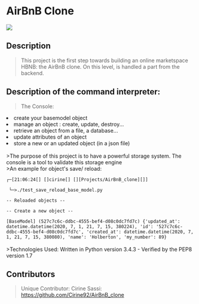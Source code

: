 # AirBnB Clone 
<img src="https://camo.githubusercontent.com/9ebbf60e208b031d4dcf7db6ffc19fe0339d0ff3/68747470733a2f2f692e6962622e636f2f64354e38354e682f68626e622e706e67">

## Description

> This project is the first step towards building an online marketspace HBNB: the AirBnB clone. On this level, is handled a part from the backend.

## Description of the command interpreter:

>The Console:
<lu>
<li>create your basemodel object
<li>manage an object : create, update, destroy...
<li>retrieve an object from a file, a database...
<li>update attributes of an object
<li>store a new or an updated object (in a json file)
</lu>
<br><br>
>The purpose of this project is to have a powerful storage system. The console is a tool to validate this storage engine
<br>
>An example for object's save/ reload:
<br>
<code> 
┌─[21:06:24[] []cirine[] [][Projects/AirBnB_clone][]]
<br> └─>./test_save_reload_base_model.py 
<br>-- Reloaded objects --
<br>-- Create a new object --
<br>[BaseModel] (527c7c6c-ddbc-4555-bef4-d08c0dc7fd7c) {'updated_at': datetime.datetime(2020, 7, 1, 21, 7, 15, 380224), 'id': '527c7c6c-ddbc-4555-bef4-d08c0dc7fd7c', 'created_at': datetime.datetime(2020, 7, 1, 21, 7, 15, 380080), 'name': 'Holberton', 'my_number': 89} </code>
<br><br>
>Technologies Used: 
Written in Python version 3.4.3 - Verified by the PEP8 version 1.7 


## Contributors

> Unique Contributor: Cirine Sassi: https://github.com/Cirine92/AirBnB_clone